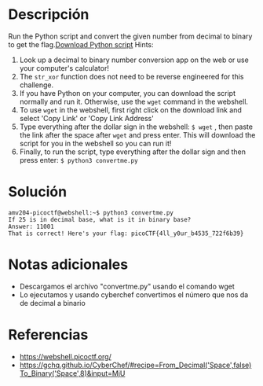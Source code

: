 # Descripción
Run the Python script and convert the given number from decimal to binary to get the flag.[Download Python script](https://artifacts.picoctf.net/c/24/convertme.py)
Hints:
1. Look up a decimal to binary number conversion app on the web or use your computer's calculator!
2. The `str_xor` function does not need to be reverse engineered for this challenge.
3. If you have Python on your computer, you can download the script normally and run it. Otherwise, use the `wget` command in the webshell.
4. To use `wget` in the webshell, first right click on the download link and select 'Copy Link' or 'Copy Link Address'
5. Type everything after the dollar sign in the webshell: `$ wget` , then paste the link after the space after `wget` and press enter. This will download the script for you in the webshell so you can run it!
6. Finally, to run the script, type everything after the dollar sign and then press enter: `$ python3 convertme.py`
# Solución
```
amv204-picoctf@webshell:~$ python3 convertme.py
If 25 is in decimal base, what is it in binary base?
Answer: 11001
That is correct! Here's your flag: picoCTF{4ll_y0ur_b4535_722f6b39}
```
# Notas adicionales
- Descargamos el archivo "convertme.py" usando el comando wget
- Lo ejecutamos y usando cyberchef convertimos el número que nos da de decimal a binario
# Referencias
- https://webshell.picoctf.org/
- https://gchq.github.io/CyberChef/#recipe=From_Decimal('Space',false)To_Binary('Space',8)&input=MjU
